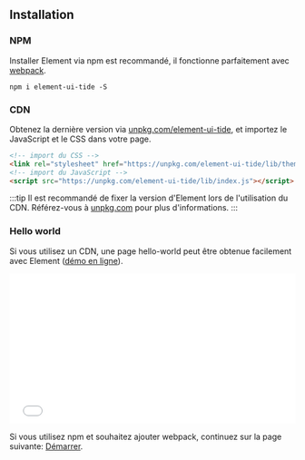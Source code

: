 ## Installation

### NPM

Installer Element via npm est recommandé, il fonctionne parfaitement avec [webpack](https://webpack.js.org/).

```shell
npm i element-ui-tide -S
```

### CDN

Obtenez la dernière version via [unpkg.com/element-ui-tide](https://unpkg.com/element-ui-tide/), et importez le JavaScript et le CSS dans votre page.

```html
<!-- import du CSS -->
<link rel="stylesheet" href="https://unpkg.com/element-ui-tide/lib/theme-chalk/index.css">
<!-- import du JavaScript -->
<script src="https://unpkg.com/element-ui-tide/lib/index.js"></script>
```

:::tip
Il est recommandé de fixer la version d'Element lors de l'utilisation du CDN. Référez-vous à  [unpkg.com](https://unpkg.com) pour plus d'informations.
:::

### Hello world

Si vous utilisez un CDN, une page hello-world peut être obtenue facilement avec Element ([démo en ligne](https://codepen.io/ziyoung/pen/rRKYpd)).

<iframe height="265" style="width: 100%;" scrolling="no" title="Element demo" src="//codepen.io/ziyoung/embed/rRKYpd/?height=265&theme-id=light&default-tab=html" frameborder="no" allowtransparency="true" allowfullscreen="true">
  See the Pen <a href='https://codepen.io/ziyoung/pen/rRKYpd/'>Element demo</a> by hetech
  (<a href='https://codepen.io/ziyoung'>@ziyoung</a>) on <a href='https://codepen.io'>CodePen</a>.
</iframe>

Si vous utilisez npm et souhaitez ajouter webpack, continuez sur la page suivante: [Démarrer](/#/fr-FR/component/quickstart).
